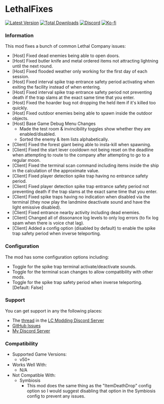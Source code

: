 # LethalFixes

[![Latest Version](https://img.shields.io/thunderstore/v/Dev1A3/LethalFixes?style=for-the-badge&logo=thunderstore&logoColor=white)](https://thunderstore.io/c/lethal-company/p/Dev1A3/LethalFixes)
[![Total Downloads](https://img.shields.io/thunderstore/dt/Dev1A3/LethalFixes?style=for-the-badge&logo=thunderstore&logoColor=white)](https://thunderstore.io/c/lethal-company/p/Dev1A3/LethalFixes)
[![Discord](https://img.shields.io/discord/646323142737788928?style=for-the-badge&logo=discord&logoColor=white&label=Discord)](https://discord.gg/DZD2apDnMM)
[![Ko-fi](https://img.shields.io/badge/Donate-F16061.svg?style=for-the-badge&logo=ko-fi&logoColor=white&label=Ko-fi)](https://ko-fi.com/K3K8SOM8U)

### Information

This mod fixes a bunch of common Lethal Company issues:

- [Host] Fixed dead enemies being able to open doors.
- [Host] Fixed butler knife and metal ordered items not attracting lightning until the next round.
- [Host] Fixed flooded weather only working for the first day of each session.
- [Host] Fixed interval spike trap entrance safety period activating when exiting the facility instead of when entering.
- [Host] Fixed interval spike trap entrance safety period not preventing death if the trap slams at the exact same time that you enter.
- [Host] Fixed the hoarder bug not dropping the held item if it's killed too quickly.
- [Host] Fixed outdoor enemies being able to spawn inside the outdoor objects.
- [Host] Base Game Debug Menu Changes
  - Made the test room & invincibility toggles show whether they are enabled/disabled.
  - Sorted the enemy & item lists alphabetically.
- [Client] Fixed the forest giant being able to insta-kill when spawning.
- [Client] Fixed the start lever cooldown not being reset on the deadline when attempting to route to the company after attempting to go to a regular moon.
- [Client] Fixed the terminal scan command including items inside the ship in the calculation of the approximate value.
- [Client] Fixed player detection spike trap having no entrance safety period.
- [Client] Fixed player detection spike trap entrance safety period not preventing death if the trap slams at the exact same time that you enter.
- [Client] Fixed spike traps having no indication when disabled via the terminal (they now play the landmine deactivate sound and have the light emissive disabled).
- [Client] Fixed entrance nearby activity including dead enemies.
- [Client] Changed all of dissonance log levels to only log errors (to fix log spam when there is voice chat lag).
- [Client] Added a config option (disabled by default) to enable the spike trap safety period when inverse teleporting.

### Configuration

The mod has some configuration options including:

- Toggle for the spike trap terminal activate/deactivate sounds.
- Toggle for the terminal scan changes to allow compatibility with other mods.
- Toggle for the spike trap safety period when inverse teleporting. [Default: False]

### Support

You can get support in any the following places:

- The [thread](https://discord.com/channels/1168655651455639582/1235731485894643722) in the [LC Modding Discord Server](https://discord.gg/lcmod)
- [GitHub Issues](https://github.com/1A3Dev/LC-LethalFixes/issues)
- [My Discord Server](https://discord.gg/DZD2apDnMM)

### Compatibility

- Supported Game Versions:
  - v50+
- Works Well With:
  - N/A
- Not Compatible With:
  - Symbiosis
    - This mod does the same thing as the "ItemDeathDrop" config option so I would suggest disabling that option in the Symbiosis config to prevent any issues.
